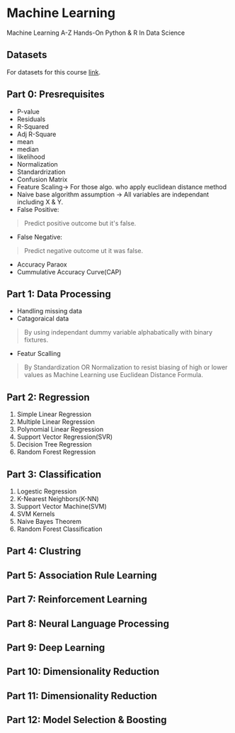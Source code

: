 # Machine Learning
Machine Learning A-Z Hands-On Python & R In Data Science

## Datasets
For datasets for this course [link](https://www.superdatascience.com/pages/machine-learning).

## Part 0: Presrequisites
- P-value
- Residuals
- R-Squared 
- Adj R-Square
- mean 
- median 
- likelihood
- Normalization
- Standardrization
- Confusion Matrix
- Feature Scaling-> For those algo. who apply euclidean distance method
- Naive base algorithm assumption -> All variables are independant including X & Y.
- False Positive: 
> Predict positive outcome but it's false.
- False Negative:
> Predict negative outcome ut it was false.
- Accuracy Paraox
- Cummulative Accuracy Curve(CAP)

## Part 1: Data Processing
- Handling missing data
- Catagoraical data
> By using independant dummy variable alphabatically with binary fixtures.
- Featur Scalling 
> By Standardization OR Normalization to resist biasing of high or lower values as Machine Learning use Euclidean Distance Formula. 

## Part 2: Regression
1. Simple Linear Regression
2. Multiple Linear Regression
3. Polynomial Linear Regression
4. Support Vector Regression(SVR) 
5. Decision Tree Regression
6. Random Forest Regression

## Part 3: Classification
1. Logestic Regression
2. K-Nearest Neighbors(K-NN)
3. Support Vector Machine(SVM)
4. SVM Kernels
5. Naive Bayes Theorem
6. Random Forest Classification

## Part 4: Clustring

## Part 5: Association Rule Learning

## Part 7: Reinforcement Learning

## Part 8: Neural Language Processing

## Part 9: Deep Learning

## Part 10: Dimensionality Reduction

## Part 11: Dimensionality Reduction 

## Part 12: Model Selection & Boosting
